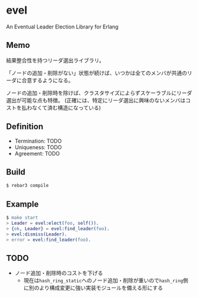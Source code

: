 evel
=====

An Eventual Leader Election Library for Erlang

Memo
----

結果整合性を持つリーダ選出ライブラリ。

「ノードの追加・削除がない」状態が続けば、いつかは全てのメンバが共通のリーダに合意するようになる。

ノードの追加・削除時を除けば、クラスタサイズによらずスケーラブルにリーダ選出が可能な点も特徴。
(正確には、特定にリーダ選出に興味のないメンバはコストを払わなくて済む構造になっている)

Definition
----------

- Termination: TODO
- Uniqueness: TODO
- Agreement: TODO

Build
-----

```sh
$ rebar3 compile
```

Example
-------

```erlang
$ make start
> Leader = evel:elect(foo, self()).
> {ok, Leader} = evel:find_leader(foo).
> evel:dismiss(Leader).
> error = evel:find_leader(foo).
```

TODO
----

- ノード追加・削除時のコストを下げる
  - 現在は`hash_ring_static`へのノード追加・削除が重いので`hash_ring`側に別のより構成変更に強い実装モジュールを備える形にする
